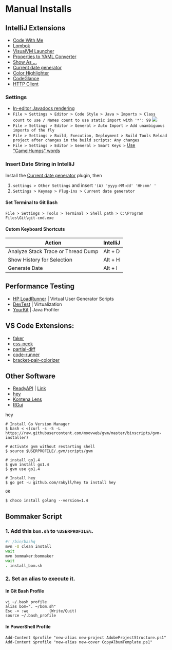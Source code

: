 # Manual Installs

## IntelliJ Extensions

* [Code With Me](https://plugins.jetbrains.com/plugin/14896-code-with-me)
* [Lombok​](https://plugins.jetbrains.com/plugin/6317-lombok)
* [VisualVM Launcher](https://plugins.jetbrains.com/plugin/7115-visualvm-launcher)
* [Properties to YAML Converter](https://plugins.jetbrains.com/plugin/8000-properties-to-yaml-converter)
* [Show As .​.​.​](https://plugins.jetbrains.com/plugin/7010-show-as--)
* [Current date generator](https://plugins.jetbrains.com/plugin/9722-current-date-generator)
* [Color Highlighter](https://plugins.jetbrains.com/plugin/13309-color-highlighter)
* [CodeGlance](https://plugins.jetbrains.com/plugin/7275-codeglance)
* [HTTP Client](https://plugins.jetbrains.com/plugin/13121-http-client)

### Settings

* [In-editor Javadocs rendering](https://blog.jetbrains.com/idea/2020/03/intellij-idea-2020-1-eap8/)
* `File > Settings > Editor > Code Style > Java > Imports > Class count to use / Names count to use static import with '*': 99`
![](https://i.ibb.co/mtzscvD/image.png)
* `File > Settings > Editor > General > Auto Import > Add unambiguous imports of the fly`
* `File > Settings > Build, Execution, Deployment > Build Tools Reload project after changes in the build scripts: Any changes`
* `File > Settings > Editor > General > Smart Keys >` [Use "CamelHumps" words](https://stackoverflow.com/questions/52034981/shortcut-for-selection-till-next-capital-letter-intellij-android-studio/52035699)
### Insert Date String in IntelliJ
Install the [Current date generator](https://plugins.jetbrains.com/plugin/9722-current-date-generator) plugin, then 
1. `settings > Other Settings` and insert `'(A) 'yyyy-MM-dd' 'HH:mm' '`
1. `Settings > Keymap > Plug-ins > Current date generator`

#### Set Terminal to Git Bash

`File > Settings > Tools > Terminal > Shell path > C:\Program Files\Git\git-cmd.exe`
#### Cutom Keyboard Shortcuts

| Action                             | IntelliJ |
| ---------------------------------- | -------- |
| Analyze Stack Trace or Thread Dump | Alt + D  |
| Show History for Selection         | Alt + H  |
| Generate Date                      | Alt + I  |

## Performance Testing

* [HP LoadRunner](https://www.microfocus.com/en-us/products/loadrunner-professional/download) | Virtual User Generator Scripts
* [DevTest](https://techdocs.broadcom.com/us/en/ca-enterprise-software/devops/devtest-solutions/10-4/installing/preinstallation/download-devtest-solutions-installers.html) | Virtualization
* [YourKit](https://www.yourkit.com/java/profiler/download/) | Java Profiler

## VS Code Extensions:
* [faker](https://marketplace.visualstudio.com/items?itemName=deerawan.vscode-faker)
* [css-peek](https://marketplace.visualstudio.com/items?itemName=pranaygp.vscode-css-peek)
* [partial-diff](https://marketplace.visualstudio.com/items?itemName=ryu1kn.partial-diff)
* [code-runner](https://marketplace.visualstudio.com/items?itemName=formulahendry.code-runner)
* [bracket-pair-colorizer](https://marketplace.visualstudio.com/items?itemName=CoenraadS.bracket-pair-colorizer)

## Other Software


* [ReadyAPI](https://support.smartbear.com/readyapi/downloads/) | [Link](http://dl.eviware.com/ready-api/readyapi.htm#_ga=2.106282307.1992450419.1595886902-161299662.1594941619&_gac=1.47633109.1594941620.Cj0KCQjw9b_4BRCMARIsADMUIyqznHF43h5zO6F54wcpdJcIYE771VYZla6UoeBNV-zGdl1PXBCBJAsaAo0SEALw_wcB)
* [hey](https://github.com/rakyll/hey)
* [Kontena Lens](https://k8slens.dev/)
* [RGui](https://archive.linux.duke.edu/cran/)

hey
```
# Install Go Version Manager
$ bash < <(curl -s -S -L https://raw.githubusercontent.com/moovweb/gvm/master/binscripts/gvm-installer)

# Activate gvm without restarting shell
$ source $USERPROFILE/.gvm/scripts/gvm

# install go1.4
$ gvm install go1.4
$ gvm use go1.4

# Install hey
$ go get -u github.com/rakyll/hey to install hey

OR

$ choco install golang --version=1.4
```




## Bommaker Script

### 1. Add this `bom.sh` to `%USERPROFILE%`.
```sh
#! /bin/bashq
mvn -U clean install
wait
mvn bommaker:bommaker
wait
. install_bom.sh
```

### 2. Set an alias to execute it.

#### In Git Bash Profile

```
vi ~/.bash_profile
alias bom=". ~/bom.sh"
Esc -> :wq         (Write/Quit)
source ~/.bash_profile
```

#### In PowerShell Profile
```
Add-Content $profile "new-alias new-project AdobeProjectStructure.ps1"
Add-Content $profile "new-alias new-cover CopyAlbumTemplate.ps1"
```
